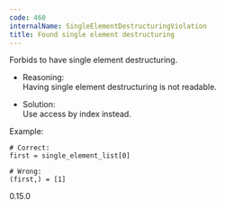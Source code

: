 ```yaml
---
code: 460
internalName: SingleElementDestructuringViolation
title: Found single element destructuring
---
```


Forbids to have single element destructuring.

  - Reasoning:  
    Having single element destructuring is not readable.

  - Solution:  
    Use access by index instead.

Example:

    # Correct:
    first = single_element_list[0]
    
    # Wrong:
    (first,) = [1]

<div class="versionadded">

0.15.0

</div>